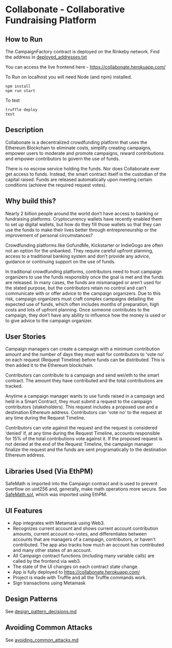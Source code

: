 # Collabonate - Collaborative Fundraising Platform

## How to Run

The CampaignFactory contract is deployed on the Rinkeby network. Find the address in
[deployed_addresses.txt](avoiding_common_attacks.md)

You can access the live frontend here - https://collabonate.herokuapp.com/

To Run on localhost you will need Node (and npm) installed.

```
npm install
npm run start
```

To test

```
truffle deploy
test
```

## Description

Collabonate is a decentralized crowdfunding platform that uses the Ethereum Blockchain to eliminate costs, simplify creating campaigns, empower users to moderate and promote campaigns, reward contributions and empower contributors to govern the use of funds.

There is no escrow service holding the funds. Nor does Collabonate ever get access to funds. Instead, the smart contract itself is the custodian of the capital raised. Funds are released automatically upon meeting certain conditions (achieve the required request votes).

## Why build this?

Nearly 2 billion people around the world don’t have access to banking or fundraising platforms. Cryptocurrency wallets have recently enabled them to set up digital wallets, but how do they fill those wallets so that they can use the funds to make their lives better through entrepreneurship or the improvement of personal circumstances?

Crowdfunding platforms like GofundMe, Kickstarter or IndieGogo are often not an option for the unbanked. They require careful upfront planning, access to a traditional banking system and don’t provide any advice, guidance or continuing support on the use of funds.

In traditional crowdfunding platforms, contributors need to trust campaign organizers to use the funds responsibly once the goal is met and the funds are released. In many cases, the funds are mismanaged or aren’t used for the stated purpose, but the contributors retain no control and can’t communicate with or offer advice to the campaign organizers. Due to this risk, campaign organizers must craft complex campaigns detailing the expected use of funds, which often includes months of preparation, high costs and lots of upfront planning. Once someone contributes to the campaign, they don’t have any ability to influence how the money is used or to give advice to the campaign organizer.

## User Stories

Campaign managers can create a campaign with a minimum contribution amount and the number of days they must wait for contributors to 'vote no' on each request (Request Timeline) before funds can be distributed. This is then added it to the Ethereum blockchain.

Contributors can contribute to a campaign and send wei/eth to the smart contract. The amount they have contributed and the total contributions are tracked.

Anytime a campaign manager wants to use funds raised in a campaign and held in a Smart Contract, they must submit a request to the campaign contributors (stakeholders). This request includes a proposed use and a destination Ethereum address. Contributors can 'vote no' to the request at any time during the Request Timeline.

Contributors can vote against the request and the request is considered ‘denied’ if, at any time during the Request Timeline, accounts responsible for 15% of the total contributions vote against it. If the proposed request is not denied at the end of the Request Timeline, the campaign manager finalize the request and the funds are sent programatically to the destination Ethereum address.

## Libraries Used (Via EthPM)

SafeMath is imported into the Campaign contract and is used to prevent overflow on uint256 and, generally, make math operations more secure. See [SafeMath.sol](/installed_contracts/contracts/SafeMath.sol), which was imported using EthPM.

## UI Features

-   App integrates with Metamask using Web3.
-   Recognizes current account and shows current account contribution amounts, current account no-votes, and differentiates between accounts that are managers of a campaign, contributors, or haven't contributed. The app also tracks how much an account has contributed and many other states of an account.
-   All Campaign contract functions (including many variable calls) are called by the frontend via web3.
-   The state of the UI changes on each contract state change.
-   App is fully deployed to https://collabonate.herokuapp.com/
-   Project is made with Truffle and all the Truffle commands work.
-   Sign transactions using Metamask

## Design Patterns

See [design_pattern_decisions.md](/design_pattern_decisions.md)

## Avoiding Common Attacks

See [avoiding_common_attacks.md](/avoiding_common_attacks.md)
